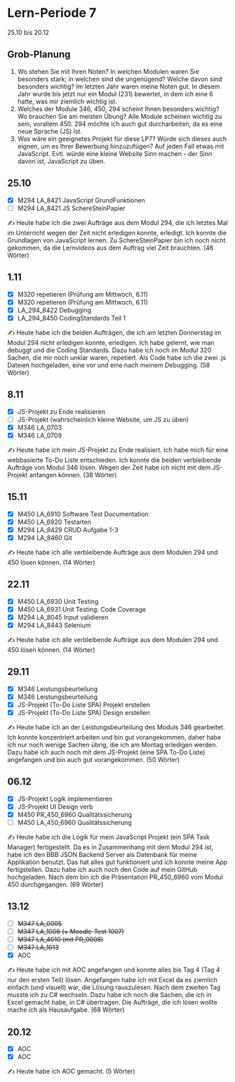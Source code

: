# Lern-Periode 7

25.10 bis 20.12

## Grob-Planung

1. Wo stehen Sie mit Ihren Noten? In welchen Modulen waren Sie besonders stark; in welchen sind die ungenügend? Welche davon sind besonders wichtig?
     Im letzten Jahr waren meine Noten gut. In diesem Jahr wurde bis jetzt nur ein Modul (231) bewertet, in dem ich eine 6 hatte, was mir ziemlich wichtig ist.
2. Welches der Module 346, 450, 294 scheint Ihnen besonders wichtig? Wo brauchen Sie am meisten Übung?
     Alle Module scheinen wichtig zu sein, vorallem 450. 294 möchte ich auch gut durcharbeiten, da es eine neue Sprache (JS) ist.
3. Was wäre ein geeignetes Projekt für diese LP7? Würde sich dieses auch eignen, um es Ihrer Bewerbung hinzuzufügen?
     Auf jeden Fall etwas mit JavaScript. Evtl. würde eine kleine Website Sinn machen - der Sinn davon ist, JavaScript zu üben.

## 25.10

- [x] M294 LA_8421 JavaScript GrundFunktionen
- [ ] M294 LA_8421 JS SchereSteinPapier

✍️ Heute habe ich die zwei Aufträge aus dem Modul 294, die ich letztes Mal im Unterricht wegen der Zeit nicht erledigen konnte, erledigt. Ich konnte die Grundlagen von JavaScript lernen. Zu SchereSteinPapier bin ich noch nicht gekommen, da die Lernvideos aus dem Auftrag viel Zeit brauchten. (46 Wörter)

## 1.11

- [x] M320 repetieren (Prüfung am Mittwoch, 6.11)
- [x] M320 repetieren (Prüfung am Mittwoch, 6.11)
- [x] LA_294_8422 Debugging
- [x] LA_294_8450 CodingStandards Teil 1

✍️ Heute habe ich die beiden Aufträgen, die ich am letzten Donnerstag im Modul 294 nicht erledigen konnte, erledigen. Ich habe gelernt, wie man debuggt und die Coding Standards. Dazu habe ich noch im Modul 320 Sachen, die mir noch unklar waren, repetiert. Als Code habe ich die zwei .js Dateien hochgeladen, eine vor und eine nach meinem Debugging. (58 Wörter)

## 8.11

- [x] JS-Projekt zu Ende realisieren
- [ ] JS-Projekt (wahrscheinlich kleine Website, um JS zu üben)
- [X] M346 LA_0703
- [x] M346 LA_0709

✍️ Heute habe ich mein JS-Projekt zu Ende realisiert. Ich habe mich für eine webbasierte To-Do Liste entschieden. Ich konnte die beiden verbleibende Aufträge von Modul 346 lösen. Wegen der Zeit habe ich nicht mit dem JS-Projekt anfangen können. (38 Wörter)

## 15.11

- [x] M450 LA_6910 Software Test Documentation
- [x] M450 LA_6920 Testarten
- [x] M294 LA_8429 CRUD Aufgabe 1-3
- [x] M294 LA_8460 Git

✍️ Heute habe ich alle verbleibende Aufträge aus dem Modulen 294 und 450 lösen können. (14 Wörter)

## 22.11

- [x] M450 LA_6930 Unit Testing
- [x] M450 LA_6931 Unit Testing: Code Coverage
- [x] M294 LA_8045 Input validieren
- [x] M294 LA_8443 Selenium

✍️ Heute habe ich alle verbleibende Aufträge aus dem Modulen 294 und 450 lösen können. (14 Wörter)

## 29.11

- [x] M346 Leistungsbeurteilung
- [x] M346 Leistungsbeurteilung
- [x] JS-Projekt (To-Do Liste SPA) Projekt erstellen
- [x] JS-Projekt (To-Do Liste SPA) Design erstellen

✍️ Heute habe ich an der Leistungsbeurteilung des Moduls 346 gearbeitet. Ich konnte konzentriert arbeiten und bin gut vorangekommen, daher habe ich nur noch wenige Sachen übrig, die ich am Montag erledigen werden. Dazu habe ich auch noch mit dem JS-Projekt (eine SPA To-Do Liste) angefangen und bin auch gut vorangekommen. (50 Wörter)

## 06.12

- [x] JS-Projekt Logik implementieren
- [x] JS-Projekt UI Design verb
- [x] M450 PR_450_6960 Qualitätssicherung
- [ ] M450 LA_450_6960 Qualitätssicherung

✍️ Heute habe ich die Logik für mein JavaScript Projekt (ein SPA Task Manager) fertigestellt. Da es in Zusammenhang mit dem Modul 294 ist, habe ich den BBB JSON Backend Server 
 als Datenbank für meine Applikation benutzt. Das hat alles gut funktioniert und ich konnte meine App fertigstellen. Dazu habe ich auch noch den Code auf mein GitHub hochgeladen. Nach dem bin ich die Präsentation PR_450_6960 vom Modul 450 durchgegangen. (69 Wörter)

## 13.12

- [ ] ~~M347 LA_0005~~
- [ ] ~~M347 LA_1006 (+ Moodle-Test 1007)~~
- [ ] ~~M347 LA_4010 (mit PR_0008)~~
- [ ] ~~M347 LA_1013~~
- [x] AOC

✍️ Heute habe ich mit AOC angefangen und konnte alles bis Tag 4 (Tag 4 nur den ersten Teil) lösen. Angefangen habe ich mit Excel da es ziemlich einfach (und visuell) war, die Lösung rauszulesen. Nach dem zweiten Tag musste ich zu C# wechseln. Dazu habe ich noch die Sachen, die ich in Excel gemacht habe, in C# übertragen. Die Aufträge, die ich lösen wollte mache ich als Hausaufgabe. (68 Wörter)

## 20.12

- [x] AOC
- [x] AOC

✍️ Heute habe ich AOC gemacht. (5 Wörter)
